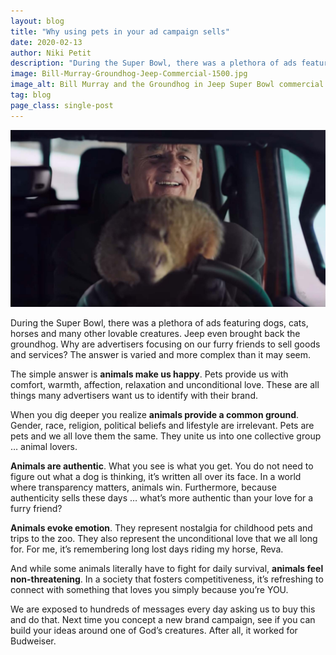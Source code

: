 ```yaml
---
layout: blog
title: "Why using pets in your ad campaign sells"
date: 2020-02-13
author: Niki Petit
description: "During the Super Bowl, there was a plethora of ads featuring dogs, cats, horses and many other lovable creatures. Jeep even brought back the groundhog. Why are advertisers focusing on our furry friends to sell goods and services?"
image: Bill-Murray-Groundhog-Jeep-Commercial-1500.jpg
image_alt: Bill Murray and the Groundhog in Jeep Super Bowl commercial
tag: blog
page_class: single-post
---
```


![Bill Murray and the Groundhog in Jeep Super Bowl commercial](Bill-Murray-Groundhog-Jeep-Commercial-1500.jpg)

During the Super Bowl, there was a plethora of ads featuring dogs, cats, horses and many other lovable creatures. Jeep even brought back the groundhog. Why are advertisers focusing on our furry friends to sell goods and services? The answer is varied and more complex than it may seem.

The simple answer is **animals make us happy**. Pets provide us with comfort, warmth, affection, relaxation and unconditional love. These are all things many advertisers want us to identify with their brand.

When you dig deeper you realize **animals provide a common ground**. Gender, race, religion, political beliefs and lifestyle are irrelevant. Pets are pets and we all love them the same. They unite us into one collective group … animal lovers.

**Animals are authentic**. What you see is what you get. You do not need to figure out what a dog is thinking, it’s written all over its face. In a world where transparency matters, animals win. Furthermore, because authenticity sells these days … what’s more authentic than your love for a furry friend?

**Animals evoke emotion**. They represent nostalgia for childhood pets and trips to the zoo. They also represent the unconditional love that we all long for. For me, it’s remembering long lost days riding my horse, Reva.

And while some animals literally have to fight for daily survival, **animals feel non-threatening**. In a society that fosters competitiveness, it’s refreshing to connect with something that loves you simply because you’re YOU.

We are exposed to hundreds of messages every day asking us to buy this and do that. Next time you concept a new brand campaign, see if you can build your ideas around one of God’s creatures. After all, it worked for Budweiser.
